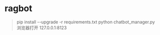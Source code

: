# ragbot
> pip install --upgrade -r requirements.txt
> python chatbot_manager.py
浏览器打开 127.0.0.1:8123
